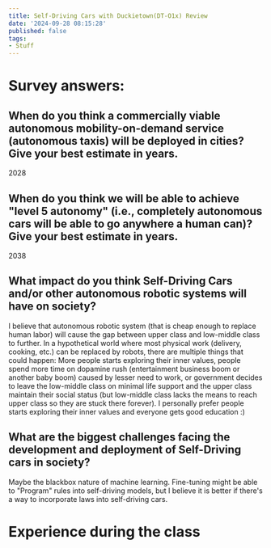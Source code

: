 ```yaml
---
title: Self-Driving Cars with Duckietown(DT-O1x) Review
date: '2024-09-28 08:15:28'
published: false
tags:
- Stuff
---
```


# Survey answers:

## When do you think a commercially viable autonomous mobility-on-demand service (autonomous taxis) will be deployed in cities? Give your best estimate in years.
2028

## When do you think we will be able to achieve "level 5 autonomy" (i.e., completely autonomous cars will be able to go anywhere a human can)? Give your best estimate in years.
2038

## What impact do you think Self-Driving Cars and/or other autonomous robotic systems will have on society?
I believe that autonomous robotic system (that is cheap enough to replace human labor) will cause the gap between upper class and low-middle class to further. In a hypothetical world where most physical work (delivery, cooking, etc.) can be replaced by robots, there are multiple things that could happen: More people starts exploring their inner values, people spend more time on dopamine rush (entertainment business boom or another baby boom) caused by lesser need to work, or government decides to leave the low-middle class on minimal life support and the upper class maintain their social status (but low-middle class lacks the means to reach upper class so they are stuck there forever). 
I personally prefer people starts exploring their inner values and everyone gets good education :)

## What are the biggest challenges facing the development and deployment of Self-Driving cars in society?
Maybe the blackbox nature of machine learning. Fine-tuning might be able to "Program" rules into self-driving models, but I believe it is better if there's a way to incorporate laws into self-driving cars.

# Experience during the class

